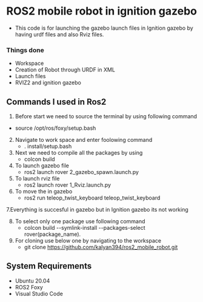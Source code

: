 # ROS2 mobile robot in ignition gazebo
- This code is for launching the gazebo launch files in Ignition gazebo by having urdf files and also Rviz files.

### Things done
- Workspace 
- Creation of Robot through URDF in XML
- Launch files
- RVIZ2 and ignition gazebo

## Commands I used in Ros2
1. Before start we need to source the terminal by using following command
  -   source /opt/ros/foxy/setup.bash
2. Navigate to work space and enter foolowing command
   -  . install/setup.bash
3. Next we need to compile all the packages by using
   -  colcon build
4. To launch gazebo file
    - ros2 launch rover 2_gazebo_spawn.launch.py
5.  To launch rviz file
    - ros2 launch rover 1_Rviz.launch.py
 6. To move the in gazebo 
    - ros2 run teleop_twist_keyboard teleop_twist_keyboard 
    
7.Everything is succesful in gazebo but in Ignition gazebo its not working

8. To select only one package use following command
      - colcon build --symlink-install --packages-select rover(package_name).
9. For cloning use below one by navigating to the workspace
    - git clone https://github.com/kalyan394/ros2_mobile_robot.git

                                                            

## System Requirements
- Ubuntu 20.04
- ROS2 Foxy
- Visual Studio Code

